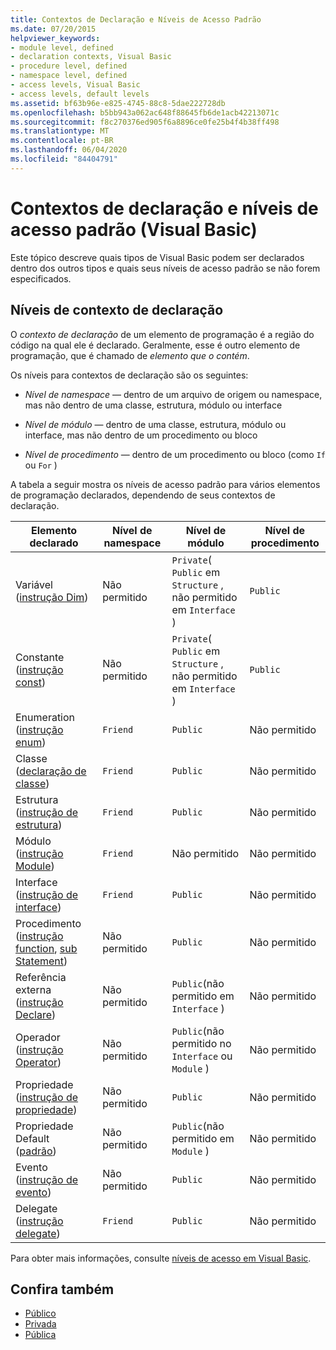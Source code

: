 ```yaml
---
title: Contextos de Declaração e Níveis de Acesso Padrão
ms.date: 07/20/2015
helpviewer_keywords:
- module level, defined
- declaration contexts, Visual Basic
- procedure level, defined
- namespace level, defined
- access levels, Visual Basic
- access levels, default levels
ms.assetid: bf63b96e-e825-4745-88c8-5dae222728db
ms.openlocfilehash: b5bb943a062ac648f88645fb6de1acb42213071c
ms.sourcegitcommit: f8c270376ed905f6a8896ce0fe25b4f4b38ff498
ms.translationtype: MT
ms.contentlocale: pt-BR
ms.lasthandoff: 06/04/2020
ms.locfileid: "84404791"
---
```

# <a name="declaration-contexts-and-default-access-levels-visual-basic"></a>Contextos de declaração e níveis de acesso padrão (Visual Basic)
Este tópico descreve quais tipos de Visual Basic podem ser declarados dentro dos outros tipos e quais seus níveis de acesso padrão se não forem especificados.  
  
## <a name="declaration-context-levels"></a>Níveis de contexto de declaração  
 O *contexto de declaração* de um elemento de programação é a região do código na qual ele é declarado. Geralmente, esse é outro elemento de programação, que é chamado de *elemento que o contém*.  
  
 Os níveis para contextos de declaração são os seguintes:  
  
- *Nível de namespace* — dentro de um arquivo de origem ou namespace, mas não dentro de uma classe, estrutura, módulo ou interface  
  
- *Nível de módulo* — dentro de uma classe, estrutura, módulo ou interface, mas não dentro de um procedimento ou bloco  
  
- *Nível de procedimento* — dentro de um procedimento ou bloco (como `If` ou `For` )  
  
 A tabela a seguir mostra os níveis de acesso padrão para vários elementos de programação declarados, dependendo de seus contextos de declaração.  
  
|Elemento declarado|Nível de namespace|Nível de módulo|Nível de procedimento|  
|----------------------|---------------------|------------------|---------------------|  
|Variável ([instrução Dim](dim-statement.md))|Não permitido|`Private`( `Public` em `Structure` , não permitido em `Interface` )|`Public`|  
|Constante ([instrução const](const-statement.md))|Não permitido|`Private`( `Public` em `Structure` , não permitido em `Interface` )|`Public`|  
|Enumeration ([instrução enum](enum-statement.md))|`Friend`|`Public`|Não permitido|  
|Classe ([declaração de classe](class-statement.md))|`Friend`|`Public`|Não permitido|  
|Estrutura ([instrução de estrutura](structure-statement.md))|`Friend`|`Public`|Não permitido|  
|Módulo ([instrução Module](module-statement.md))|`Friend`|Não permitido|Não permitido|  
|Interface ([instrução de interface](interface-statement.md))|`Friend`|`Public`|Não permitido|  
|Procedimento ([instrução function](function-statement.md), [sub Statement](sub-statement.md))|Não permitido|`Public`|Não permitido|  
|Referência externa ([instrução Declare](declare-statement.md))|Não permitido|`Public`(não permitido em `Interface` )|Não permitido|  
|Operador ([instrução Operator](operator-statement.md))|Não permitido|`Public`(não permitido no `Interface` ou `Module` )|Não permitido|  
|Propriedade ([instrução de propriedade](property-statement.md))|Não permitido|`Public`|Não permitido|  
|Propriedade Default ([padrão](../modifiers/default.md))|Não permitido|`Public`(não permitido em `Module` )|Não permitido|  
|Evento ([instrução de evento](event-statement.md))|Não permitido|`Public`|Não permitido|  
|Delegate ([instrução delegate](delegate-statement.md))|`Friend`|`Public`|Não permitido|  
  
 Para obter mais informações, consulte [níveis de acesso em Visual Basic](../../programming-guide/language-features/declared-elements/access-levels.md).  
  
## <a name="see-also"></a>Confira também

- [Público](../modifiers/friend.md)
- [Privada](../modifiers/private.md)
- [Pública](../modifiers/public.md)
